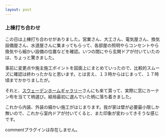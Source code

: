 ```yaml
---
layout: post
---
```

<h3>上棟打ち合わせ</h3>
<p>この日は上棟打ち合わせがありました。営業さん、大工さん、電気屋さん、換気設備屋さん、水道屋さんに集まってもらって、各部屋の照明やらコンセントやら換気やら細かい設備の位置などを確認。いつの間にやら玄関ドアが付いていたのは、ちょっと驚きました。</p>
<p>事前に変更点や施主施工ポイントを図面上にまとめていったので、比較的スムーズに確認は終わったかなと思います。とは言え、１３時からはじまって、１７時頃までかかりましたが。</p>
<p>それと、<a href="http://home.att.ne.jp/wave/abacus/SHG/Welcome/">スウェーデンホームギャラリー</a>さんにも来て貰って、実際に窓にカーテン布を当てて柄選び。結局最初に選んでいた柄に落ち着きました。</p>
<p>これから内装、外装の細かい施工がはじまります。我が家は壁が必要最小限しか無いので、これから室内ドアが付いてくると、また印象が変わってきそうな感じです。</p>
<p><span class="error">commentプラグインは存在しません。</span> </p>
